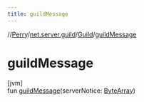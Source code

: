 ```yaml
---
title: guildMessage
---
```

//[Perry](../../../index.html)/[net.server.guild](../index.html)/[Guild](index.html)/[guildMessage](guild-message.html)



# guildMessage



[jvm]\
fun [guildMessage](guild-message.html)(serverNotice: [ByteArray](https://kotlinlang.org/api/latest/jvm/stdlib/kotlin/-byte-array/index.html))




